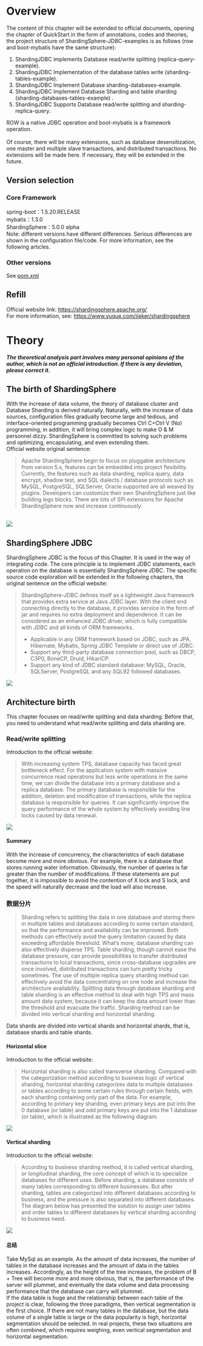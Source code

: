 # Overview
The content of this chapter will be extended to official documents, opening the chapter of QuickStart in the form of annotations, codes and theories, the project structure of ShardingSphere-JDBC-examples is as follows (row and boot-mybatis have the same structure):

1. ShardingJDBC implements Database read/write splitting (replica-query-example).
1. ShardingJDBC Implementation of the database tables write (sharding-tables-example).
1. ShardingJDBC Implement Database sharding-databases-example.
1. ShardingJDBC Implement Database Sharding and table sharding (sharding-databases-tables-example) .
1. ShardingJDBC Supports Database read/write splitting and sharding-replica-query.

ROW is a native JDBC operation and boot-mybatis is a framework operation.<br/>
<br />Of course, there will be many extensions, such as database desensitization, one master and multiple slave transactions, and distributed transactions. No extensions will be made here. If necessary, they will be extended in the future.
## Version selection
### Core Framework
spring-boot：1.5.20.RELEASE<br />mybatis：1.3.0<br />ShardingSphere：5.0.0 alpha<br />Note: different versions have different differences. Serious differences are shown in the configuration file/code. For more information, see the following articles.
### Other versions
See [pom.xml](https://github.com/JiekerTime/QuickStartOfShardingSphereJDBC/blob/main/pom.xml)
## Refill
Official website link:  https://shardingsphere.apache.org/ <br/>
For more information, see:  https://www.yuque.com/jieker/shardingsphere <br/>
# Theory
_**The theoretical analysis part involves many personal opinions of the author, which is not an official introduction. If there is any deviation, please correct it.**_
## The birth of ShardingSphere
With the increase of data volume, the theory of database cluster and Database Sharding is derived naturally. Naturally, with the increase of data sources, configuration files gradually become large and tedious, and interface-oriented programming gradually becomes Ctrl C+Ctrl V (No) programming, in addition, it will bring complex logic to make O & M personnel dizzy. ShardingSphere is committed to solving such problems and optimizing, encapsulating, and even extending them.<br />Official website original sentence:
> Apache ShardingSphere begin to focus on pluggable architecture from version 5.x, features can be embedded into project flexibility. Currently, the features such as data sharding, replica query, data encrypt, shadow test, and SQL dialects / database protocols such as MySQL, PostgreSQL, SQLServer, Oracle supported are all weaved by plugins. Developers can customize their own ShardingSphere just like building lego blocks. There are lots of SPI extensions for Apache ShardingSphere now and increase continuously.

<br />![](https://cdn.nlark.com/yuque/0/2020/png/485026/1609222444273-1549e5d4-fda7-4d31-9861-79e01b68be19.png#align=left&display=inline&height=799&margin=%5Bobject%20Object%5D&originHeight=799&originWidth=1424&size=0&status=done&style=none&width=1424)<br />

## ShardingSphere JDBC
ShardingSphere JDBC is the focus of this Chapter. It is used in the way of integrating code. The core principle is to implement JDBC statements, each operation on the database is essentially ShardingSphere JDBC. The specific source code exploration will be extended in the following chapters, the original sentence on the official website:
> ShardingSphere-JDBC defines itself as a lightweight Java framework that provides extra service at Java JDBC layer. With the client end connecting directly to the database, it provides service in the form of jar and requires no extra deployment and dependence. It can be considered as an enhanced JDBC driver, which is fully compatible with JDBC and all kinds of ORM frameworks.
> - Applicable in any ORM framework based on JDBC, such as JPA, Hibernate, Mybatis, Spring JDBC Template or direct use of JDBC.
> - Support any third-party database connection pool, such as DBCP, C3P0, BoneCP, Druid, HikariCP.
> - Support any kind of JDBC standard database: MySQL, Oracle, SQLServer, PostgreSQL and any SQL92 followed databases.

![](https://cdn.nlark.com/yuque/0/2020/png/485026/1609222781907-43e5c583-437d-4b05-adaf-31df65b6899d.png#align=left&display=inline&height=691&margin=%5Bobject%20Object%5D&originHeight=691&originWidth=710&size=0&status=done&style=none&width=710)
## Architecture birth
This chapter focuses on read/write splitting and data sharding. Before that, you need to understand what read/write splitting and data sharding are.
### Read/write splitting
Introduction to the official website:
> With increasing system TPS, database capacity has faced great bottleneck effect. For the application system with massive concurrence read operations but less write operations in the same time, we can divide the database into a primary database and a replica database. The primary database is responsible for the addition, deletion and modification of transactions, while the replica database is responsible for queries. It can significantly improve the query performance of the whole system by effectively avoiding line locks caused by data renewal.

![](https://cdn.nlark.com/yuque/0/2020/png/485026/1609223219454-92670676-e54f-4932-954f-8d2d2874e485.png#align=left&display=inline&height=840&margin=%5Bobject%20Object%5D&originHeight=840&originWidth=1242&size=0&status=done&style=none&width=1242)
#### Summary
With the increase of concurrency, the characteristics of each database become more and more obvious. For example, there is a database that stores running water information. Obviously, the number of queries is far greater than the number of modifications. If these statements are put together, it is impossible to avoid the contention of X lock and S lock, and the speed will naturally decrease and the load will also increase.
### 数据分片
> Sharding refers to splitting the data in one database and storing them in multiple tables and databases according to some certain standard, so that the performance and availability can be improved. Both methods can effectively avoid the query limitation caused by data exceeding affordable threshold. What’s more, database sharding can also effectively disperse TPS. Table sharding, though cannot ease the database pressure, can provide possibilities to transfer distributed transactions to local transactions, since cross-database upgrades are once involved, distributed transactions can turn pretty tricky sometimes. The use of multiple replica query sharding method can effectively avoid the data concentrating on one node and increase the architecture availability.
> Splitting data through database sharding and table sharding is an effective method to deal with high TPS and mass amount data system, because it can keep the data amount lower than the threshold and evacuate the traffic. Sharding method can be divided into vertical sharding and horizontal sharding.

Data shards are divided into vertical shards and horizontal shards, that is, database shards and table shards.
#### Horizontal slice
Introduction to the official website:
> Horizontal sharding is also called transverse sharding. Compared with the categorization method according to business logic of vertical sharding, horizontal sharding categorizes data to multiple databases or tables according to some certain rules through certain fields, with each sharding containing only part of the data. For example, according to primary key sharding, even primary keys are put into the 0 database (or table) and odd primary keys are put into the 1 database (or table), which is illustrated as the following diagram.

![](https://cdn.nlark.com/yuque/0/2020/png/485026/1609224079221-92d86267-1163-4fac-b0c1-5383868516e5.png#align=left&display=inline&height=837&margin=%5Bobject%20Object%5D&originHeight=837&originWidth=1228&size=0&status=done&style=none&width=1228)
#### Vertical sharding
Introduction to the official website:
> According to business sharding method, it is called vertical sharding, or longitudinal sharding, the core concept of which is to specialize databases for different uses. Before sharding, a database consists of many tables corresponding to different businesses. But after sharding, tables are categorized into different databases according to business, and the pressure is also separated into different databases. The diagram below has presented the solution to assign user tables and order tables to different databases by vertical sharding according to business need.

![](https://cdn.nlark.com/yuque/0/2020/png/485026/1609224128022-95b7f72e-3d3f-4d33-bfb0-09d47f9e560c.png#align=left&display=inline&height=803&margin=%5Bobject%20Object%5D&originHeight=803&originWidth=1066&size=0&status=done&style=none&width=1066)
#### 总结
Take MySql as an example. As the amount of data increases, the number of tables in the database increases and the amount of data in the tables increases. Accordingly, as the height of the tree increases, the problem of B + Tree will become more and more obvious, that is, the performance of the server will plummet, and eventually the data volume and data processing performance that the database can carry will plummet.<br />If the data table is huge and the relationship between each table of the project is clear, following the three paradigms, then vertical segmentation is the first choice. If there are not many tables in the database, but the data volume of a single table is large or the data popularity is high, horizontal segmentation should be selected. In real projects, these two situations are often combined, which requires weighing, even vertical segmentation and horizontal segmentation.
